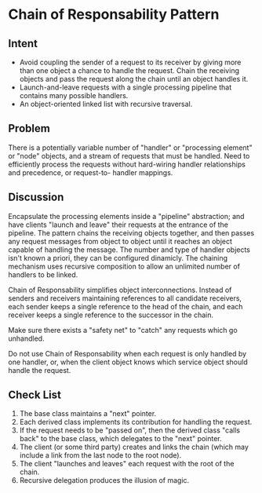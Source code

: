 # Chain of Responsability Pattern

## Intent

- Avoid coupling the sender of a request to its receiver by giving more than one
object a chance to handle the request. Chain the receiving objects and pass the
request along the chain until an object handles it.
- Launch-and-leave requests with a single processing pipeline that contains many
possible handlers.
- An object-oriented linked list with recursive traversal.

## Problem

There is a potentially variable number of "handler" or "processing element" or "node"
objects, and a stream of requests that must be handled. Need to efficiently process
the requests without hard-wiring handler relationships and precedence, or request-to-
handler mappings.

## Discussion

Encapsulate the processing elements inside a "pipeline" abstraction; and have clients
"launch and leave" their requests at the entrance of the pipeline. The pattern chains
the receiving objects together, and then passes any request messages from object
to object until it reaches an object capable of handling the message. The number
and type of handler objects isn't known a priori, they can be configured dinamicly.
The chaining mechanism uses recursive composition to allow an unlimited number of
handlers to be linked.

Chain of Responsability simplifies object interconnections. Instead of senders and
receivers maintaining references to all candidate receivers, each sender keeps a single
reference to the head of the chain, and each receiver keeps a single reference to
the successor in the chain. 

Make sure there exists a "safety net" to "catch" any requests which go unhandled.

Do not use Chain of Responsability when each request is only handled by one handler,
or, when the client object knows which service object should handle the request.

## Check List

1. The base class maintains a "next" pointer.
2. Each derived class implements its contribution for handling the request.
3. If the request needs to be "passed on", then the derived class "calls back" to the
base class, which delegates to the "next" pointer.
4. The client (or some third party) creates and links the chain (which may include
a link from the last node to the root node).
5. The client "launches and leaves" each request with the root of the chain.
6. Recursive delegation produces the illusion of magic.